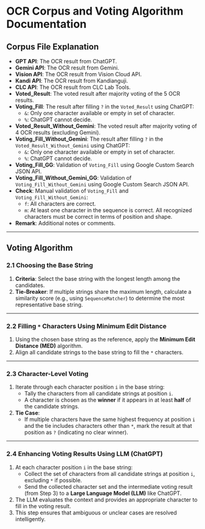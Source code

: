 # OCR Corpus and Voting Algorithm Documentation

## Corpus File Explanation

- **GPT API**: The OCR result from ChatGPT.
- **Gemini API**: The OCR result from Gemini.
- **Vision API**: The OCR result from Vision Cloud API.
- **Kandi API**: The OCR result from Kandianguji.
- **CLC API**: The OCR result from CLC Lab Tools.
- **Voted_Result**: The voted result after majority voting of the 5 OCR results.
- **Voting_Fill**: The result after filling `?` in the `Voted_Result` using ChatGPT:
  - `&`: Only one character available or empty in set of character.
  - `%`: ChatGPT cannot decide.
- **Voted_Result_Without_Gemini**: The voted result after majority voting of 4 OCR results (excluding Gemini).
- **Voting_Fill_Without_Gemini**: The result after filling `?` in the `Voted_Result_Without_Gemini` using ChatGPT:
  - `&`: Only one character available or empty in set of character.
  - `%`: ChatGPT cannot decide.
- **Voting_Fill_GG**: Validation of `Voting_Fill` using Google Custom Search JSON API.
- **Voting_Fill_Without_Gemini_GG**: Validation of `Voting_Fill_Without_Gemini` using Google Custom Search JSON API.
- **Check**: Manual validation of `Voting_Fill` and `Voting_Fill_Without_Gemini`:
  - `f`: All characters are correct.
  - `m`: At least one character in the sequence is correct. All recognized characters must be correct in terms of position and shape.
- **Remark**: Additional notes or comments.

---

## Voting Algorithm

### 2.1 Choosing the Base String
1. **Criteria**: Select the base string with the longest length among the candidates.
2. **Tie-Breaker**: If multiple strings share the maximum length, calculate a similarity score (e.g., using `SequenceMatcher`) to determine the most representative base string.

---

### 2.2 Filling `*` Characters Using Minimum Edit Distance
1. Using the chosen base string as the reference, apply the **Minimum Edit Distance (MED)** algorithm.
2. Align all candidate strings to the base string to fill the `*` characters.

---

### 2.3 Character-Level Voting
1. Iterate through each character position `i` in the base string:
   - Tally the characters from all candidate strings at position `i`.
   - A character is chosen as the **winner** if it appears in at least **half** of the candidate strings.
2. **Tie Case**: 
   - If multiple characters have the same highest frequency at position `i` and the tie includes characters other than `*`, mark the result at that position as `?` (indicating no clear winner).

---

### 2.4 Enhancing Voting Results Using LLM (ChatGPT)
1. At each character position `i` in the base string:
   - Collect the set of characters from all candidate strings at position `i`, excluding `*` if possible.
   - Send the collected character set and the intermediate voting result (from Step 3) to a **Large Language Model (LLM)** like ChatGPT.
2. The LLM evaluates the context and provides an appropriate character to fill in the voting result.
3. This step ensures that ambiguous or unclear cases are resolved intelligently.